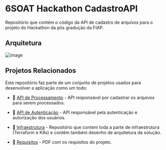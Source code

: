 # 6SOAT Hackathon CadastroAPI
Repositório que contém o código da API de cadastro de arquivos para o projeto do Hackathon da pós gradução da FIAP.

## Arquitetura
![image](https://github.com/user-attachments/assets/75f0cce6-2349-468a-9033-c4fe9f3c3b31)

## Projetos Relacionados

Este repositório faz parte de um conjunto de projetos usados para desenvolver a aplicação como um todo:

- 🔗 [API de Processamento](https://github.com/andersonssilveira96/6SOAT-Hackathon-ProcessamentoAPI) - API responsável por cadastrar os arquivos para serem processados.
- 🔗 [API de Autenticação](https://github.com/andersonssilveira96/6SOAT-Hackathon-AuthAPI) - API responsável pela autenticação e autorização dos usuários.
- 🔗 [Infraestrutura](https://github.com/andersonssilveira96/6SOAT-Hackathon-Infraestructure) - Repositório que contem toda a parte de infraestrutura (Terraform e K8s) e contém também desenho de arquitetura da solução.

- 📝 [Requisitos](https://github.com/andersonssilveira96/6SOAT-Hackathon-Infraestructure/blob/master/doc/Hack%20SOAT%206_7.pdf) - PDF com os requisitos do projeto.
